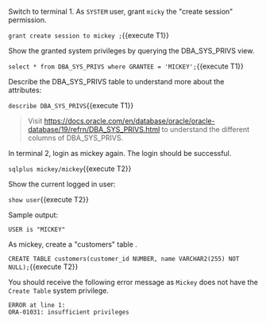 
Switch to terminal 1. 
As `SYSTEM` user, grant `micky` the "create session" permission.

`grant create session to mickey ;`{{execute T1}}


Show the granted system privileges by querying the DBA_SYS_PRIVS view.

`select * from DBA_SYS_PRIVS where GRANTEE = 'MICKEY';`{{execute T1}}


Describe the DBA_SYS_PRIVS table to understand  more about the attributes:

`describe DBA_SYS_PRIVS`{{execute T1}}

> Visit https://docs.oracle.com/en/database/oracle/oracle-database/19/refrn/DBA_SYS_PRIVS.html to understand  the different columns of DBA_SYS_PRIVS.


In terminal 2, login as mickey again. The login should be successful.

`sqlplus mickey/mickey`{{execute T2}}

Show the current logged in user:

`show user`{{execute T2}}

Sample output:
```
USER is "MICKEY"
```


As mickey, create a "customers" table .

`CREATE TABLE customers(customer_id NUMBER, name VARCHAR2(255) NOT NULL);`{{execute T2}}

You should receive the following error message as `Mickey` does not have the `Create Table` system privilege.

```
ERROR at line 1:
ORA-01031: insufficient privileges

```
